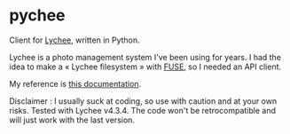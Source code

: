 # pychee

Client for [Lychee](https://github.com/LycheeOrg/Lychee), written in Python.

Lychee is a photo management system I've been using for years. I had the idea to make a « Lychee filesystem » with [FUSE](https://fr.wikipedia.org/wiki/Filesystem_in_Userspace), so I needed an API client.

My reference is [this documentation](https://lycheeorg.github.io/docs/api.html).

Disclaimer : I usually suck at coding, so use with caution and at your own risks. Tested with Lychee v4.3.4. The code won't be retrocompatible and will just work with the last version.
